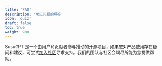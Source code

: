 ```yaml
---
title: 'FAQ'
description: '常见问题的解答'
icon: 'quiz'
draft: false
toc: true
weight: 900
---
```

<!-- 900 ~ 1000 -->

SusuGPT 是一个由用户和贡献者参与推动的开源项目，如果您对产品使用存在疑问和建议，可尝试[加入社区](community)寻求支持。我们的团队与社区会竭尽所能为您提供帮助。
